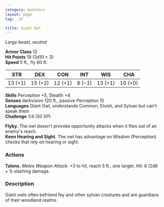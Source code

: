 ```yaml
---
category: monsters
layout: page
tag: .25

title: Giant Owl 
---
```

_Large beast, neutral_

**Armor Class** 12    
**Hit Points** 19 (3d10 + 3)    
**Speed** 5 ft., fly 60 ft. 

| STR     | DEX     | CON     | INT     | WIS     | CHA     |
|---------|---------|---------|---------|---------|---------|
| 13 (+1) | 15 (+2) | 12 (+1) | 8 (−1)  | 13 (+1) | 10 (+0) |   

**Skills** Perception +5, Stealth +4    
**Senses** darkvision 120 ft., passive Perception 15    
**Languages** Giant Owl, understands Common, Elvish, and Sylvan but can't speak them    
**Challenge** 1/4 (50 XP) 

**Flyby.** The owl doesn't provoke opportunity attacks when it flies out of an enemy's reach.    
**Keen Hearing and Sight.** The owl has advantage on Wisdom (Perception) checks that rely on hearing or sight. 

### Actions 
**Talons.** _Melee Weapon Attack:_ +3 to hit, reach 5 ft., one target. _Hit:_ 8 (2d6 + 1) slashing damage. 

### Description
Giant owls often befriend fey and other sylvan creatures and are guardians of their woodland realms. 